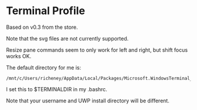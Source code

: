 # Terminal Profile

Based on v0.3 from the store. 

Note that the svg files are not currently supported.

Resize pane commands seem to only work for left and right, but shift focus works OK.

The default directory for me is:

```text
/mnt/c/Users/richeney/AppData/Local/Packages/Microsoft.WindowsTerminal_8wekyb3d8bbwe/RoamingState
```

I set this to $TERMINALDIR in my .bashrc. 

Note that your username and UWP install directory will be different. 
